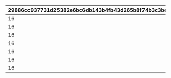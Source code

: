 |29886cc937731d25382e6bc6db143b4fb43d265b8f74b3c3bee3220d3df37248|ad4a5ea332d7eb4dfce62e821ee94ca894adad2718047bfd9006076ae4b7aaea|08082841803fb83c1e55c4676776f5484f1334e8ac5da1fc208a6d9ddd5ab422|e3a21ef23dc58a7e56a28bb96beee79b58640bb47701e18bb5de12f1cf2440ef|d210d835f1345d49991244ce506857c22661fd63a9ddbc568c97fc4600d1e785|f40d9a67c89874593ec7f300399136b6b7894e25a084ca7a6ac824d5fa2e5ac3|8f6650145c6d8d025cd865030f73f4b5ad6bcbe4a1a3def9b0c24e0110e732f7|eeff274c17f2614ca79c7a59a1578ea2de0b6201430a2555e666b5f140f8f614|31db78c934bd3ccebe20fc5f0f7bb53e674197997f6e86888231333e9a048533|cb41cc1cd97b547144190133236d429b7c4059eb6852f1cf0d03a21e90ebd745|deb5a2a4f8cc5d4357fa14a1608f209f52b6fb23ede4f1795cca8728204c6939|347c84d6f7f676ff3b7714f3b66d536d8732781e7a21df0bc021690e1e0f24e2|e664fc64192be10a0c97cfe46ef7d6eef6eb2342d923298ac0b7a5994ef33293|b1103ee3c4a4f86568b108ab1572f9818d53988d79917a37586977b671be8734|8119ace4931d0ce282188521f59bdd73dd72e83bfea3bf093a0fc27fd3ab7e12|
| --- | --- | --- | --- | --- | --- | --- | --- | --- | --- | --- | --- | --- | --- | --- |
|16|10010001|1|8|-1|2023/09/22 14:59:59|2023/09/15 14:59:59|-1|2023/06/30 12:00:00|96001|bgm_MC043|bgm_MC043|1|100|-1|
|16|10020001|1|8|-1|2023/12/22 14:59:59|2023/12/15 14:59:59|-1|2023/09/15 15:00:00|96002|bgm_MC043|bgm_MC043|2|100|-1|
|16|10030001|2|8|-1|2024/03/22 14:59:59|2024/03/15 14:59:59|-1|2023/12/15 15:00:00|96003|bgm_MC103|bgm_MC103|3|100|-1|
|16|10040363|2|8|-1|2024/06/22 14:59:59|2024/06/15 14:59:59|-1|2024/03/15 15:00:00|96004|bgm_MC103|bgm_MC103|4|100|-1|
|16|10050001|2|10|-1|2024/09/22 14:59:59|2024/09/15 14:59:59|-1|2024/06/15 15:00:00|96005|bgm_MC103|bgm_MC103|5|500|-1|
|16|10060001|2|10|-1|2024/12/22 14:59:59|2024/12/15 14:59:59|-1|2024/09/15 15:00:00|96006|bgm_MC103|bgm_MC103|6|500|-1|
|16|10070363|3|10|5|2025/03/22 14:59:59|2025/03/15 14:59:59|15|2024/12/15 15:00:00|96007|bgm_MC211|bgm_MC211|7|1000|15|